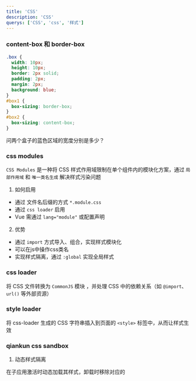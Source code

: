 ```yaml
---
title: 'CSS'
description: 'CSS'
querys: ['CSS', 'css', '样式']
---
```


### content-box 和 border-box

```css
.box {
  width: 10px;
  height: 10px;
  border: 2px solid;
  padding: 2px;
  margin: 2px;
  background: blue;
}
#box1 {
  box-sizing: border-box;
}
#box2 {
  box-sizing: content-box;
}
```

问两个盒子的蓝色区域的宽度分别是多少？

### css modules

`CSS Modules` 是一种将 CSS 样式作用域限制在单个组件内的模块化方案，通过 `局部作用域` 和 `唯一类名生成` 解决样式污染问题

1. 如何启用

- 通过 文件名后缀的方式 `*.module.css`
- 通过 `css loader` 启用
- Vue 需通过 `lang="module"` 或配置声明

2. 优势

- 通过 `import` 方式导入、组合，实现样式模块化
- 可以在js中操作css类名
- 实现样式隔离，通过 `:global` 实现全局样式

### css loader

将 CSS 文件转换为 `CommonJS` 模块 ，并处理 CSS 中的依赖关系（如 `@import`、`url()` 等外部资源）

### style loader

将 css-loader 生成的 CSS 字符串插入到页面的 `<style>` 标签中，从而让样式生效

### qiankun css sandbox

1. 动态样式隔离

在子应用激活时动态加载其样式，卸载时移除对应的 <style> 标签，确保样式仅在子应用活跃时生效

2. Shadow DOM

通过 `attachShadow` 将子应用挂载到 `Shadow DOM` 中，利用其天然样式隔离能力

3. 作用域沙箱

**主应用配置**

```js
import { registerMicroApps, start } from 'qiankun'

registerMicroApps([
  {
    name: 'subapp1',
    entry: '//localhost:3001',
    container: '#subapp',
    activeRule: '/subapp1',
    // 启用 CSS 沙箱（可选，但需配合 CSS Modules）
    props: {
      // 禁用样式污染（如使用 CSS Modules 后可关闭）
      sandbox: {
        css: true, // 启用 CSS 沙箱
      },
    },
  },
])

start()
```

**子应用配置**

```js
// 子应用入口文件
export async function bootstrap() {
  // 主动设置 CSS 作用域前缀（如 Qiankun 的 scopeSandbox）
  await import('qiankun').then(({ setScopeSandbox }) => {
    setScopeSandbox({
      scope: 'subapp1_', // 子应用专属前缀
    })
  })
}
```

### bem命名规范

`block__element--modify`
